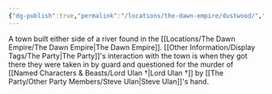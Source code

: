 ```yaml
---
{"dg-publish":true,"permalink":"/locations/the-dawn-empire/dustwood/","tags":["Location"],"updated":"2025-01-14T21:03:47.542+00:00"}
---
```


A town built either side of a river found in the [[Locations/The Dawn Empire/The Dawn Empire\|The Dawn Empire]]. [[Other Information/Display Tags/The Party\|The Party]]'s interaction with the town is when they got there they were taken in by guard and questioned for the murder of [[Named Characters & Beasts/Lord Ulan †\|Lord Ulan †]] by [[The Party/Other Party Members/Steve Ulan\|Steve Ulan]]'s hand.
